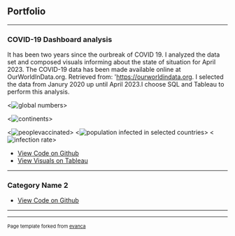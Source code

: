 ## Portfolio

---

### COVID-19 Dashboard analysis
It has been two years since the ourbreak of COVID 19. I analyzed the data set and composed visuals informing about the state of situation for April 2023. 
The COVID-19 data has been made available online at OurWorldInData.org. Retrieved from: 'https://ourworldindata.org. I selected the data from Janury 2020 up until April 2023.I choose SQL and Tableau to perform this analysis. 


<![global numbers](https://user-images.githubusercontent.com/131153418/232831010-c2823949-6583-433a-9adf-4d0f5a5390ff.png)>


<![continents](https://user-images.githubusercontent.com/131153418/232831099-de2dd7d5-3866-46a6-9ab4-8280324a3c11.png)>

<![peoplevaccinated](https://user-images.githubusercontent.com/131153418/232831055-63a969e7-2fc5-4613-ac7f-58a0c2649f81.png)>
<![population infected in selected countries](https://user-images.githubusercontent.com/131153418/232831026-0c2d25ab-e0e5-4ce8-916d-90890ab23809.png)>
<![infection rate](https://user-images.githubusercontent.com/131153418/232831087-a2ea2dc9-e336-4cce-93f6-6f28c9c2b9f2.png)>

- [View Code on Github](https://github.com/mierzynskiwojciech/mierzynskiwojciech.github.io/blob/master/SQLQuery1.sql)
- [View Visuals on Tableau](https://public.tableau.com/views/CovidPortfolioProject1704/Dashboard1?:language=en-US&:display_count=n&:origin=viz_share_link)

---

### Category Name 2

- [View Code on Github](https://github.com/mierzynskiwojciech/mierzynskiwojciech.github.io/blob/master/SQLQuery1.sql)


---






---
<p style="font-size:11px">Page template forked from <a href="https://github.com/evanca/quick-portfolio">evanca</a></p>
<!-- Remove above link if you don't want to attibute -->
